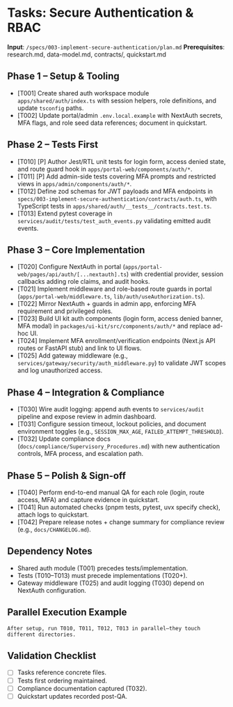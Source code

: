 # Tasks: Secure Authentication & RBAC

**Input**: `/specs/003-implement-secure-authentication/plan.md`
**Prerequisites**: research.md, data-model.md, contracts/, quickstart.md

## Phase 1 – Setup & Tooling
- [T001] Create shared auth workspace module `apps/shared/auth/index.ts` with session helpers, role definitions, and update `tsconfig` paths.
- [T002] Update portal/admin `.env.local.example` with NextAuth secrets, MFA flags, and role seed data references; document in quickstart.

## Phase 2 – Tests First
- [T010] [P] Author Jest/RTL unit tests for login form, access denied state, and route guard hook in `apps/portal-web/components/auth/*`.
- [T011] [P] Add admin-side tests covering MFA prompts and restricted views in `apps/admin/components/auth/*`.
- [T012] Define zod schemas for JWT payloads and MFA endpoints in `specs/003-implement-secure-authentication/contracts/auth.ts`, with TypeScript tests in `apps/shared/auth/__tests__/contracts.test.ts`.
- [T013] Extend pytest coverage in `services/audit/tests/test_auth_events.py` validating emitted audit events.

## Phase 3 – Core Implementation
- [T020] Configure NextAuth in portal (`apps/portal-web/pages/api/auth/[...nextauth].ts`) with credential provider, session callbacks adding role claims, and audit hooks.
- [T021] Implement middleware and role-based route guards in portal (`apps/portal-web/middleware.ts`, `lib/auth/useAuthorization.ts`).
- [T022] Mirror NextAuth + guards in admin app, enforcing MFA requirement and privileged roles.
- [T023] Build UI kit auth components (login form, access denied banner, MFA modal) in `packages/ui-kit/src/components/auth/*` and replace ad-hoc UI.
- [T024] Implement MFA enrollment/verification endpoints (Next.js API routes or FastAPI stub) and link to UI flows.
- [T025] Add gateway middleware (e.g., `services/gateway/security/auth_middleware.py`) to validate JWT scopes and log unauthorized access.

## Phase 4 – Integration & Compliance
- [T030] Wire audit logging: append auth events to `services/audit` pipeline and expose review in admin dashboard.
- [T031] Configure session timeout, lockout policies, and document environment toggles (e.g., `SESSION_MAX_AGE`, `FAILED_ATTEMPT_THRESHOLD`).
- [T032] Update compliance docs (`docs/compliance/Supervisory_Procedures.md`) with new authentication controls, MFA process, and escalation path.

## Phase 5 – Polish & Sign-off
- [T040] Perform end-to-end manual QA for each role (login, route access, MFA) and capture evidence in quickstart.
- [T041] Run automated checks (pnpm tests, pytest, uvx specify check), attach logs to quickstart.
- [T042] Prepare release notes + change summary for compliance review (e.g., `docs/CHANGELOG.md`).

## Dependency Notes
- Shared auth module (T001) precedes tests/implementation.
- Tests (T010–T013) must precede implementations (T020+).
- Gateway middleware (T025) and audit logging (T030) depend on NextAuth configuration.

## Parallel Execution Example
```
After setup, run T010, T011, T012, T013 in parallel—they touch different directories.
```

## Validation Checklist
- [ ] Tasks reference concrete files.
- [ ] Tests first ordering maintained.
- [ ] Compliance documentation captured (T032).
- [ ] Quickstart updates recorded post-QA.
